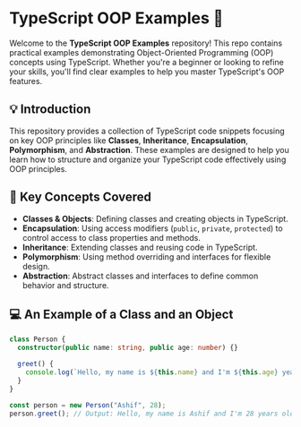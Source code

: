 # TypeScript OOP Examples 🚀

Welcome to the **TypeScript OOP Examples** repository! This repo contains practical examples demonstrating Object-Oriented Programming (OOP) concepts using TypeScript. Whether you're a beginner or looking to refine your skills, you'll find clear examples to help you master TypeScript's OOP features.


## 💡 Introduction
This repository provides a collection of TypeScript code snippets focusing on key OOP principles like **Classes**, **Inheritance**, **Encapsulation**, **Polymorphism**, and **Abstraction**. These examples are designed to help you learn how to structure and organize your TypeScript code effectively using OOP principles.


## 🔑 Key Concepts Covered

- **Classes & Objects**: Defining classes and creating objects in TypeScript.
- **Encapsulation**: Using access modifiers (`public`, `private`, `protected`) to control access to class properties and methods.
- **Inheritance**: Extending classes and reusing code in TypeScript.
- **Polymorphism**: Using method overriding and interfaces for flexible design.
- **Abstraction**: Abstract classes and interfaces to define common behavior and structure.


## 💻 An Example of a Class and an Object

```typescript
class Person {
  constructor(public name: string, public age: number) {}

  greet() {
    console.log(`Hello, my name is ${this.name} and I'm ${this.age} years old.`);
  }
}

const person = new Person("Ashif", 28);
person.greet(); // Output: Hello, my name is Ashif and I'm 28 years old.